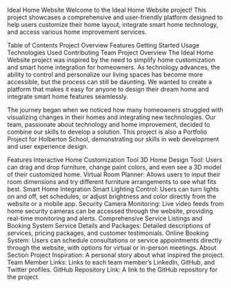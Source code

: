 
Ideal Home Website
Welcome to the Ideal Home Website project! This project showcases a comprehensive and user-friendly platform designed to help users customize their home layout, integrate smart home technology, and access various home improvement services.

Table of Contents
Project Overview
Features
Getting Started
Usage
Technologies Used
Contributing
Team
Project Overview
The Ideal Home Website project was inspired by the need to simplify home customization and smart home integration for homeowners. As technology advances, the ability to control and personalize our living spaces has become more accessible, but the process can still be daunting. We wanted to create a platform that makes it easy for anyone to design their dream home and integrate smart home features seamlessly.

The journey began when we noticed how many homeowners struggled with visualizing changes in their homes and integrating new technologies. Our team, passionate about technology and home improvement, decided to combine our skills to develop a solution. This project is also a Portfolio Project for Holberton School, demonstrating our skills in web development and user experience design.

Features
Interactive Home Customization Tool
3D Home Design Tool: Users can drag and drop furniture, change paint colors, and even see a 3D model of their customized home.
Virtual Room Planner: Allows users to input their room dimensions and try different furniture arrangements to see what fits best.
Smart Home Integration
Smart Lighting Control: Users can turn lights on and off, set schedules, or adjust brightness and color directly from the website or a mobile app.
Security Camera Monitoring: Live video feeds from home security cameras can be accessed through the website, providing real-time monitoring and alerts.
Comprehensive Service Listings and Booking System
Service Details and Packages: Detailed descriptions of services, pricing packages, and customer testimonials.
Online Booking System: Users can schedule consultations or service appointments directly through the website, with options for virtual or in-person meetings.
About Section
Project Inspiration: A personal story about what inspired the project.
Team Member Links: Links to each team member’s LinkedIn, GitHub, and Twitter profiles.
GitHub Repository Link: A link to the GitHub repository for the project.
